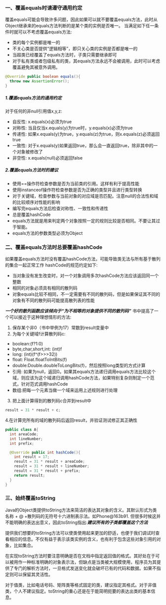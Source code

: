 ### 一、覆盖equals时请遵守通用约定

覆盖equals可能会导致许多问题，因此如果可以就不要覆盖equals方法，此时从Object继承来的equals方法判断的是某个类的实例是否唯一。
当满足如下任一条件时就可以不考虑覆盖equals方法:
* 类的每个实例都是唯一的
* 不关心类是否提供“逻辑相等”，即只关心类的实例是否都是唯一的
* 当超类已经覆盖了equals方法时，子类只需要继承即可
* 对于私有类或者包级私有的类，其equals方法永远不会被调用，此时可以考虑覆盖避免其被意外调用。
```Java
@Override public boolean equals(){
  throw new AssertionError();
}
```

##### 1.覆盖equals方法的通用约定
对于任何的非null引用值x,y,z:
* 自反性: x.equals(x)必须为true
* 对称性: 当且仅当x.equals(y)为true时，y.equals(x)必须为true
* 传递性: 如果x.equals(y)为true，y.equals(z)为true，则x.equals(z)必须返回true
* 一致性: 对于x.equals(y)如果返回true，那么会一直返回true，除非其中的一个对象被修改了
* 非空性: x.equals(null)必须返回false

##### 2.覆盖equals方法时的建议

* 使用==操作符检查参数是否为当前类的引用。这样有利于提高性能
* 使用instanceof操作符检查参数是否为正确的类型并且进行类型转换
* 对于关键域，检查参数与当前对象的对应域是否匹配。注意null的合法性和域的比较顺序对性能的影响
* 编写完equals方法后检查对称性、一致性和传递性
* 总是覆盖hashCode
* equals方法就是用来判定两个对象按照一定的规则比较是否相同。不要让其过于智能。
* equals方法的参数类型必须为Object



### 二、覆盖equals方法时总要覆盖hashCode

如果覆盖equals方法时没有覆盖hashCode方法，可能导致类无法与所有基于散列的集合一起正常工作
hashCode的规范约定如下:
* 当对象没有发生改变时，对一个对象调用多次hashCode方法应该返回同一个整数
* 相同的对象必须具有相同的散列码
* 对象equals比较不相同，不一定需要有不同的散列码，但是如果保证其不同的对象有不同的散列码可能提高散列表的性能

***一个好的散列函数应该倾向于“为不相等的对象提供不同的散列码”***
书中提高了一个可以接近于这种理想情形的方法:
1. 保存某个非0（书中举例为17）常数到result变量中
2. 为每个关键域f计算散列码c:
  * boolean:(f?1:0)
  * byte,char,short,int: (int)f
  * long: (int)(f^(f>>>32))
  * float: Float.floatToIntBits(f)
  * double:Double.doubleToLongBits(f)，然后按照long类型的方式计算
  * 引用: 如果为null，返回0。如果其equals方法递归调用equals方法比较这个域，则应该为这个域递归调用hashCode方法，如果特别复杂则制定一个范式，针对范式调用hashCode
  * 数组:把每一个元素当做一个域来运用上述规则进行处理
3. 把上面计算得到的散列码c合并到result中
```Java
result = 31 * result + c;
```
4.在计算完所有的域的散列码后返回result，并验证测试修正其正确性

```Java
public class A{
  int areaCode;
  int lineNumber;
  int prefix;

  @Override public int hashCode(){
    int result = 17;
    result = 31 * result + areaCode;
    result = 31 * result + lineNumber;
    result = 31 * result + prefix;
    return result;
  }
}

```
### 三、始终覆盖toString

Java的Object类提供toString方法来简洁的表达其对象的含义。其默认形式为类名称 + @ +散列码的无符号十六进制表示法。如Phone@163b91.
但很多时候这并不能明确的表达出意义，因此toString指出:***建议所有的子类都覆盖这个方法***

提供我们想要的toString方法可以使类使用起来更加的舒适，也便于我们调试时查看相应的信息。不仅有益于表示该类实例的含义，也有利于包含这些对象引用的对象，比如集合。

在实现toString方法时要注意明确是否在文档中指定返回值的格式。其好处在于可以被用作一种标准明确的对象表示法，但缺点是当类被大规模使用，程序员为其提供了专门的解析方法时，一旦格式发送变化就会破坏已有的代码和数据。如果不指定则可以保留其灵活性。

对于值类，比如电话号码、矩阵类等格式固定的类，建议指定其格式。对于非值类，个人不建议指定。toString的重心还是在于能简明扼要的表达出类的基本信息。

